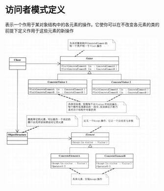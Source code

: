 # 访问者模式定义

表示一个作用于某对象结构中的各元素的操作。它使你可以在不改变各元素的类的前提下定义作用于这些元素的新操作

![img](https://github.com/andochiwa/Design-Pattern/blob/master/Visitor-Pattern/img.png)

